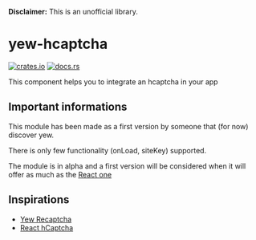 **Disclaimer:** This is an unofficial library.

# yew-hcaptcha

[![crates.io](https://img.shields.io/crates/v/yew-hcaptcha.svg)](https://crates.io/crates/yew-hcaptcha)
[![docs.rs](https://docs.rs/yew-hcaptcha/badge.svg)](https://docs.rs/yew-hcaptcha)

This component helps you to integrate an hcaptcha in your app

## Important informations

This module has been made as a first version by someone that (for now) discover yew.

There is only few functionality (onLoad, siteKey) supported.

The module is in alpha and a first version will be considered when it will offer as much as the [React one](https://www.npmjs.com/package/@hcaptcha/react-hcaptcha)

## Inspirations

- [Yew Recaptcha](https://github.com/security-union/yew-recaptcha)
- [React hCaptcha](https://github.com/hCaptcha/react-hcaptcha)
